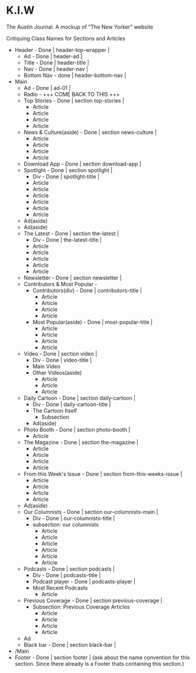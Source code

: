 # K.I.W
The Austin Journal. A mockup of "The New Yorker" website

Critiquing Class Names for Sections and Articles
- Header - Done | header-top-wrapper |
  - Ad - Done | header-ad |
  - Title - Done | header-title |
  - Nav - Done | header-nav |
  - Bottom Nav - done | header-bottom-nav |
- Main
  - Ad - Done | ad-01 |
  - Radio - +++ COME BACK TO THIS +++
  - Top Stories - Done | section top-stories |
    - Article
    - Article
    - Article
    - Article
  - News & Culture(aside) - Done | section news-culture |
    - Article
    - Article
    - Article
    - Article
  - Download App - Done | section download-app |
  - Spotlight - Done | section spotlight |
    - Div - Done | spotlight-title |
    - Article
    - Article
    - Article
    - Article
    - Article
    - Article
  - Ad(aside)
  - Ad(aside)
  - The Latest - Done | section the-latest |
    - Div - Done | the-latest-title |
    - Article
    - Article
    - Article
    - Article
    - Article
  - Newsletter - Done | section newsletter |
  - Contributors & Most Popular -
    - Contributors(div) - Done | contributors-title |
      - Article
      - Article
      - Article
      - Article
    - Most Popular(aside) - Done | most-popular-title |
      - Article
      - Article
      - Article
      - Article
  - Video - Done | section video |
    - Div - Done | video-title |
    - Main Video
    - Other Videos(aside)
      - Article
      - Article
      - Article
  - Daily Cartoon - Done | section daily-cartoon |
    - Div - Done | daily-cartoon-title |
    - The Cartoon Itself
      - Subsection
    - Ad(aside)
  - Photo Booth - Done | section photo-booth |
    - Article
  - The Magazine - Done | section the-magazine |
    - Article
    - Article
    - Article
    - Article
  - From this Week's Issue - Done | section from-this-weeks-issue |
    - Article
    - Article
    - Article
    - Article
  - Ad(aside)
  - Our Columnists - Done | section our-columnists-main |
    - Div - Done | our-columnists-title |
    - subsection: our columnists
      - Article
      - Article
      - Article
      - Article
      - Article
      - Article
  - Podcasts - Done | section podcasts |
    - Div - Done | podcasts-title |
    - Podcast player - Done | podcasts-player |
    - Most Recent Podcasts
      - Article
  - Previous Coverage - Done | section previous-coverage |
    - Subsection: Previous Coverage Articles
      - Article
      - Article
      - Article
      - Article
  - Ad
  - Black bar - Done | section black-bar |
- /Main
- Footer - Done | section footer | (ask about the name convention for this section. Since there already is a Footer thats containing this section.)
